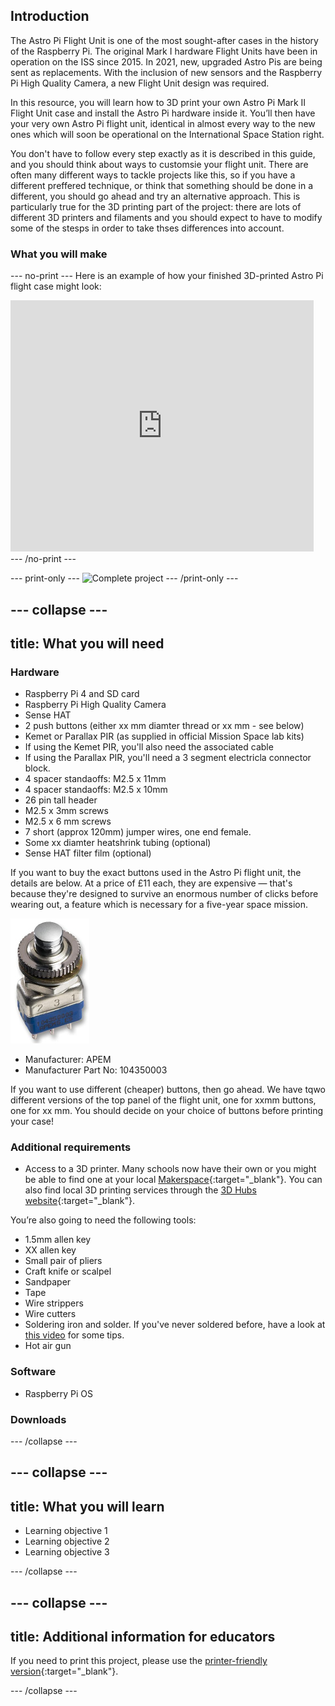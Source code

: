## Introduction

The Astro Pi Flight Unit is one of the most sought-after cases in the history of the Raspberry Pi. The original Mark I hardware Flight Units have been in operation on the ISS since 2015. In 2021, new, upgraded Astro Pis are being sent as replacements. With the inclusion of new sensors and the Raspberry Pi High Quality Camera, a new Flight Unit design was required. 

In this resource, you will learn how to 3D print your own Astro Pi Mark II Flight Unit case and install the Astro Pi hardware inside it. You’ll then have your very own Astro Pi flight unit, identical in almost every way to the new ones which will soon be operational on the International Space Station right.

You don't have to follow every step exactly as it is described in this guide, and you should think about ways to customsie your flight unit. There are often many different ways to tackle projects like this, so if you have a different preffered technique,  or think that something should be done in a different, you should go ahead and try an alternative approach. This is particularly true for the 3D printing part of the project: there are lots of different 3D printers and filaments and you should expect to have to modify some of the stesps in order to take thses differences into account. 

### What you will make

--- no-print ---
Here is an example of how your finished 3D-printed Astro Pi flight case might look:

<div class="scratch-preview">
  <iframe allowtransparency="true" width="485" height="402" src="https://scratch.mit.edu/projects/embed/160619869/?autostart=false" frameborder="0"></iframe>
</div>
--- /no-print ---

--- print-only ---
![Complete project](images/showcase_static.png)
--- /print-only ---

--- collapse ---
---
title: What you will need
---
### Hardware

+ Raspberry Pi 4 and SD card
+ Raspberry Pi High Quality Camera 
+ Sense HAT
+ 2 push buttons (either xx mm diamter thread or xx mm - see below)
+ Kemet or Parallax PIR (as supplied in official Mission Space lab kits)
+ If using the Kemet PIR, you'll also need the associated cable
+ If using the Parallax PIR, you'll need a 3 segment electricla connector block.
+ 4 spacer standaoffs: M2.5 x 11mm 
+ 4 spacer standaoffs: M2.5 x 10mm 
+ 26 pin tall header
+ M2.5 x 3mm screws
+ M2.5 x 6 mm screws
+ 7 short (approx 120mm) jumper wires, one end female.
+ Some xx diamter heatshrink tubing (optional)
+ Sense HAT filter film (optional)

If you want to buy the exact buttons used in the Astro Pi flight unit, the details are below. At a price of £11 each, they are expensive — that's because they're designed to survive an enormous number of clicks before wearing out, a feature which is necessary for a five-year space mission.

![Astro Pi actual button](images/apem.jpg)

- Manufacturer: APEM
- Manufacturer Part No: 104350003

If you want to use different (cheaper) buttons, then go ahead. We have tqwo different versions of the top panel of the flight unit, one for xxmm buttons, one for xx mm. You should decide on your choice of buttons before printing your case!

### Additional requirements

+ Access to a 3D printer. Many schools now have their own or you might be able to find one at your local [Makerspace](http://www.hackspace.org.uk/){:target="_blank"}. You can also find local 3D printing services through the [3D Hubs website](https://www.3dhubs.com/){:target="_blank"}.

You’re also going to need the following tools:

+ 1.5mm allen key
+ XX allen key
+ Small pair of pliers
+ Craft knife or scalpel
+ Sandpaper
+ Tape
+ Wire strippers
+ Wire cutters
+ Soldering iron and solder. If you've never soldered before, have a look at [this video](https://www.raspberrypi.com/news/getting-started-soldering/) for some tips. 
+ Hot air gun

### Software

+ Raspberry Pi OS

### Downloads


--- /collapse ---

--- collapse ---
---
title: What you will learn
---

+ Learning objective 1
+ Learning objective 2
+ Learning objective 3

--- /collapse ---

--- collapse ---
---
title: Additional information for educators
---


If you need to print this project, please use the [printer-friendly version](https://projects.raspberrypi.org/en/projects/projectName/print){:target="_blank"}.

--- /collapse ---
